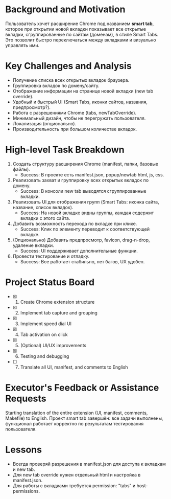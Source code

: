 # Background and Motivation
Пользователь хочет расширение Chrome под названием **smart tab**, которое при открытии новой вкладки показывает все открытые вкладки, сгруппированные по сайтам (доменам), в стиле Smart Tabs. Это позволит быстро переключаться между вкладками и визуально управлять ими.

# Key Challenges and Analysis
- Получение списка всех открытых вкладок браузера.
- Группировка вкладок по домену/сайту.
- Отображение информации на странице новой вкладки (new tab override).
- Удобный и быстрый UI (Smart Tabs, иконки сайтов, названия, предпросмотр?).
- Работа с разрешениями Chrome (tabs, newTabOverride).
- Минимальный дизайн, чтобы не перегружать пользователя.
- Локализация (опционально).
- Производительность при большом количестве вкладок.

# High-level Task Breakdown
1. Создать структуру расширения Chrome (manifest, папки, базовые файлы).
   - Success: В проекте есть manifest.json, popup/newtab html, js, css.
2. Реализовать захват и группировку всех открытых вкладок по домену.
   - Success: В консоли new tab выводятся сгруппированные вкладки.
3. Реализовать UI для отображения групп (Smart Tabs: иконка сайта, название, список вкладок).
   - Success: На новой вкладке видны группы, каждая содержит вкладки с этого сайта.
4. Добавить возможность перехода по вкладке при клике.
   - Success: Клик по элементу переводит к соответствующей вкладке.
5. (Опционально) Добавить предпросмотр, favicon, drag-n-drop, удаление вкладки.
   - Success: UI поддерживает дополнительные функции.
6. Провести тестирование и отладку.
   - Success: Все работает стабильно, нет багов, UX удобен.

# Project Status Board
- [x] 1. Create Chrome extension structure
- [x] 2. Implement tab capture and grouping
- [x] 3. Implement speed dial UI
- [x] 4. Tab activation on click
- [x] 5. (Optional) UI/UX improvements
- [x] 6. Testing and debugging
- [ ] 7. Translate all UI, manifest, and comments to English

# Executor's Feedback or Assistance Requests
Starting translation of the entire extension (UI, manifest, comments, Makefile) to English.
Проект smart tab завершён: все задачи выполнены, функционал работает корректно по результатам тестирования пользователя.

# Lessons
- Всегда проверяй разрешения в manifest.json для доступа к вкладкам и new tab.
- Для new tab override нужен отдельный html и настройка в manifest.json.
- Для работы с вкладками требуется permission: "tabs" и host-permissions. 
